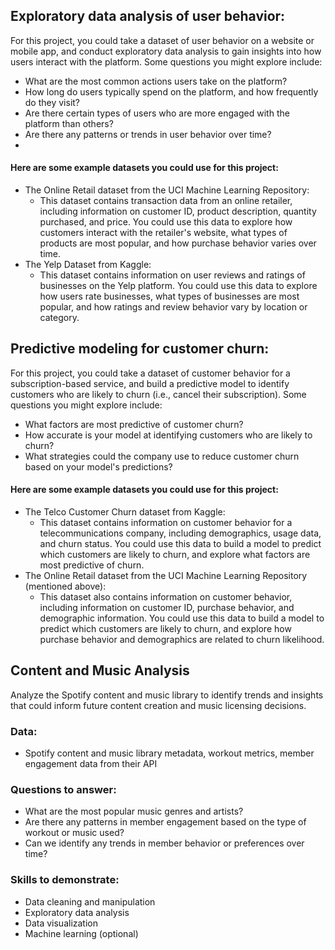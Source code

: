## Exploratory data analysis of user behavior:
For this project, you could take a dataset of user behavior on a website or mobile app, and conduct exploratory data analysis to gain insights into how users interact with the platform. Some questions you might explore include:

- What are the most common actions users take on the platform?
- How long do users typically spend on the platform, and how frequently do they visit?
- Are there certain types of users who are more engaged with the platform than others?
- Are there any patterns or trends in user behavior over time?
- 
#### Here are some example datasets you could use for this project:

- The Online Retail dataset from the UCI Machine Learning Repository: 
  - This dataset contains transaction data from an online retailer, including information on customer ID, product description, quantity purchased, and price. You could use this data to explore how customers interact with the retailer's website, what types of products are most popular, and how purchase behavior varies over time.
- The Yelp Dataset from Kaggle:
  - This dataset contains information on user reviews and ratings of businesses on the Yelp platform. You could use this data to explore how users rate businesses, what types of businesses are most popular, and how ratings and review behavior vary by location or category.

## Predictive modeling for customer churn:
For this project, you could take a dataset of customer behavior for a subscription-based service, and build a predictive model to identify customers who are likely to churn (i.e., cancel their subscription). Some questions you might explore include:

- What factors are most predictive of customer churn?
- How accurate is your model at identifying customers who are likely to churn?
- What strategies could the company use to reduce customer churn based on your model's predictions?

#### Here are some example datasets you could use for this project:

- The Telco Customer Churn dataset from Kaggle:
  - This dataset contains information on customer behavior for a telecommunications company, including demographics, usage data, and churn status. You could use this data to build a model to predict which customers are likely to churn, and explore what factors are most predictive of churn.
- The Online Retail dataset from the UCI Machine Learning Repository (mentioned above):
  - This dataset also contains information on customer behavior, including information on customer ID, purchase behavior, and demographic information. You could use this data to build a model to predict which customers are likely to churn, and explore how purchase behavior and demographics are related to churn likelihood.

## Content and Music Analysis
Analyze the Spotify content and music library to identify trends and insights that could inform future content creation and music licensing decisions.

### Data: 
- Spotify content and music library metadata, workout metrics, member engagement data from their API

### Questions to answer:
- What are the most popular music genres and artists?
- Are there any patterns in member engagement based on the type of workout or music used?
- Can we identify any trends in member behavior or preferences over time?

### Skills to demonstrate:
- Data cleaning and manipulation
- Exploratory data analysis
- Data visualization
- Machine learning (optional)
